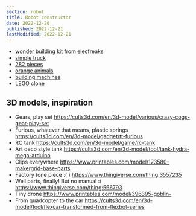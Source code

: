 ```yaml
---
section: robot
title: Robot constructor
date: 2022-12-20
published: 2022-12-21
lastModified: 2022-12-21
---
```



- [wonder building kit](https://www.elecfreaks.com/learn-en/microbitKit/Wonder_Building_Kit/Wonder-Building-Kit-case-23.html) from elecfreaks 
- [simple truck](https://www.aliexpress.us/item/2255801030206686.html)
- [282 pieces](https://www.aliexpress.us/item/3256803398573231.html)
- [orange animals](https://www.aliexpress.us/item/3256801908511536.html)
- [building machines](https://www.aliexpress.us/item/3256804403733088.html)
- [LEGO clone](https://www.aliexpress.us/item/2255800125737616.html)

## 3D models, inspiration

- Gears, play set https://cults3d.com/en/3d-model/various/crazy-cogs-gear-play-set
- Furious, whatever that means, plastic springs https://cults3d.com/en/3d-model/gadget/tt-furious
- RC tank https://cults3d.com/en/3d-model/game/rc-tank
- Art deco style tank https://cults3d.com/en/3d-model/tool/tank-hydra-mega-arduino
- Clips everywhere https://www.printables.com/model/123580-makergrid-base-parts
- Factory (one piece :( ) https://www.thingiverse.com/thing:3557235
- Well parts, finally! But no manual :(  https://www.thingiverse.com/thing:566793
- Tiny drone https://www.printables.com/model/396395-goblin-
- From quadcopter to the car https://cults3d.com/en/3d-model/tool/flexcar-transformed-from-flexbot-series